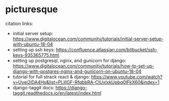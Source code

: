 # picturesque

citation links:
- initial server setup: <https://www.digitalocean.com/community/tutorials/initial-server-setup-with-ubuntu-18-04>
- setting up ssh keys: <https://confluence.atlassian.com/bitbucket/ssh-keys-935365775.html>
- setting up postgresql, nginx, and gunicorn for django: <https://www.digitalocean.com/community/tutorials/how-to-set-up-django-with-postgres-nginx-and-gunicorn-on-ubuntu-18-04>
- tutorial for full strack react & django: <https://www.youtube.com/watch?v=Uyei2iDA4Hs&list=PLillGF-RfqbbRA-CIUxlxkUpbq0IFkX60&index=1>
- django-taggit docs: <https://django-taggit.readthedocs.io/en/latest/index.html>